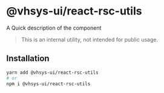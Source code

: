 # @vhsys-ui/react-rsc-utils

A Quick description of the component

> This is an internal utility, not intended for public usage.

## Installation

```sh
yarn add @vhsys-ui/react-rsc-utils
# or
npm i @vhsys-ui/react-rsc-utils
```
